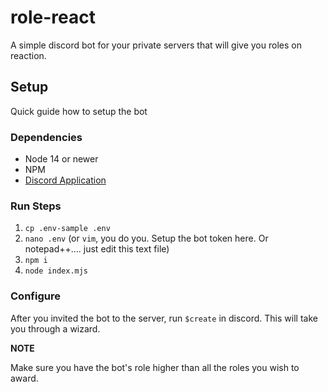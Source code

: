 # role-react
A simple discord bot for your private servers that will give you roles on reaction.

## Setup

Quick guide how to setup the bot

### Dependencies

* Node 14 or newer
* NPM
* [Discord Application](https://discord.com/developers/applications)

### Run Steps

1. `cp .env-sample .env`
2. `nano .env` (or `vim`, you do you. Setup the bot token here. Or notepad++.... just edit this text file)
3. `npm i`
4. `node index.mjs`

### Configure
After you invited the bot to the server, run `$create` in discord.
This will take you through a wizard.

**NOTE**

Make sure you have the bot's role higher than all the roles you wish to award.
